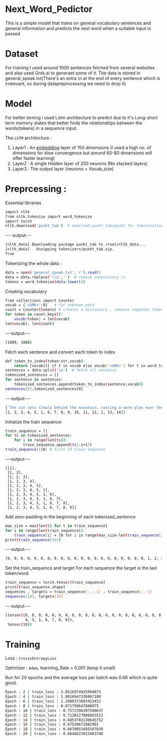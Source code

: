 # Next_Word_Pedictor
This is a simple model that trains on general vocabulary sentences and general information and predicts the next word when a suitable input is passed
# Dataset
For training I used around 1000 sentences fetched from several websites and also used Grok.ai to generaet some of it.
The data is stored in general_speak.txt(There's an extra \n at the end of every sentence which is irrelevant, so during datapreprocessing we need to drop it)
# Model 
For better lerning i used Lstm architecture to predict due to it's Long-short term memory states that better finds the relationships between the words(tokens) in a sequence input.

The `LSTM` architecture :
1. Layer1 : An [embedding](https://docs.pytorch.org/docs/stable/generated/torch.nn.Embedding.html#embedding) layer of 150 dimensions (I used a high no. of dimensions for slow convergence but around 60-80 dimensions will offer faster learning)
2. Layer2 : A single Hidden layer of 250 neurons (No stacked layers)
3. Layer3 : The output layer (neurons = Vocab_size) 

# Preprcessing :
Essential libraries
```bash
import nltk
from nltk.tokenize import word_tokenize
import torch
nltk.download('punkt_tab')  # download punkt_tab/punkt for tokenization
```
--- output---
```bash
[nltk_data] Downloading package punkt_tab to /root/nltk_data...
[nltk_data]   Unzipping tokenizers/punkt_tab.zip.
True
```
Tokenizing the whole data : 
```bash
data = open('general_speak.txt','r').read()
data = data.replace('\\n','')  # remove unnecessary \n
tokens = word_tokenize(data.lower())
```

Creating vocabulary
```bash
from collections import Counter
vocab = {'<UNK>':0}   # for unknown word
count = Counter(tokens) # creates a dictionary , removes repeates tokens
for token in count.keys():
    vocab[token] = len(vocab)
len(vocab), len(count)
```
---output---
```bash
(1889, 1888)
```
Fetch each sentence and convert each token to index
```bash
def token_to_index(token:str,vocab):
    return [vocab[t] if t in vocab else vocab['<UNK>'] for t in word_tokenize(token.lower())]
sentences = data.split('\n')  # fetch all sentence
tokenized_sentences = []
for sentence in sentences:
    tokenized_sentences.append(token_to_index(sentence,vocab))
sentences[0],tokenized_sentences[0]
```
---output---
```bash
('The sun sets slowly behind the mountain, casting a warm glow over the valley.',
[1, 2, 3, 4, 5, 1, 6, 7, 8, 9, 10, 11, 12, 1, 13, 14])
```
Initialize the train sequence 
```bash
train_sequence = []
for ts in tokenized_sentences:
    for i in range(len(ts)):
        train_sequence.append(ts[:i+1])
train_sequence[:10] # first 10 train sequence
```
---output---
```bash---
[[1],
 [1, 2],
 [1, 2, 3],
 [1, 2, 3, 4],
 [1, 2, 3, 4, 5],
 [1, 2, 3, 4, 5, 1],
 [1, 2, 3, 4, 5, 1, 6],
 [1, 2, 3, 4, 5, 1, 6, 7],
 [1, 2, 3, 4, 5, 1, 6, 7, 8],
 [1, 2, 3, 4, 5, 1, 6, 7, 8, 9]]
```
Add zero-padding in the beginning of each tokenized_sentence
```bash
max_size = max(len(t) for t in train_sequence)
for i in range(len(train_sequence)):
    train_sequence[i] = [0 for i in range(max_size-len(train_sequence[i]))] + train_sequence[i]
print(train_sequence[10])
```
---output---
```bash
[0, 0, 0, 0, 0, 0, 0, 0, 0, 0, 0, 0, 0, 0, 0, 0, 0, 0, 0, 0, 0, 1, 2, 3, 4, 5, 1, 6, 7, 8, 9, 10]
```
Set the train_sequence and target
    For each sequence the target is the last token/word
```bash
train_sequence = torch.tensor(train_sequence)
print(train_sequence.shape)
sequences , targets = train_sequence[:,:-1] , train_sequence[:,-1]
sequences[10], targets[10]
```
---output---
```bash
(tensor([0, 0, 0, 0, 0, 0, 0, 0, 0, 0, 0, 0, 0, 0, 0, 0, 0, 0, 0, 0, 0, 1, 2, 3,
         4, 5, 1, 6, 7, 8, 9]),
 tensor(10))

```
# Training
Loss : `CrosssEntropyLoss`

Optimizer : `Adam`, learining_Rate = 0.001 (keep it small)

Run for 20 epochs and the average loss per batch was 0.66 which is quite good.
```bash
Epoch : 2 | train_loss : 3.0516974925994873
Epoch : 4 | train_loss : 1.9016647338867188
Epoch : 6 | train_loss : 1.2000373601913452
Epoch : 8 | train_loss : 0.871799647808075
Epoch : 10 | train_loss : 0.7572396397590637
Epoch : 12 | train_loss : 0.7110127806663513
Epoch : 14 | train_loss : 0.6853783130645752
Epoch : 16 | train_loss : 0.67520672082901
Epoch : 18 | train_loss : 0.6670853495597839
Epoch : 20 | train_loss : 0.6646623015403748
```
